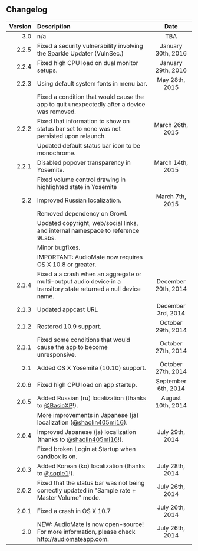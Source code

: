 ## Changelog

| Version       | Description   | Date     |
| -------------:|:------------- |:--------:|
| 3.0           | n/a | TBA|
| 2.2.5         | Fixed a security vulnerability involving the Sparkle Updater (VulnSec.)| January 30th, 2016|
| 2.2.4         | Fixed high CPU load on dual monitor setups.| January 29th, 2016|
| 2.2.3         | Using default system fonts in menu bar.| May 28th, 2015|
|               | Fixed a condition that would cause the app to quit unexpectedly after a device was removed.||
| 2.2.2         | Fixed that information to show on status bar set to none was not persisted upon relaunch.| March 26th, 2015|
|               | Updated default status bar icon to be monochrome.||
| 2.2.1         | Disabled popover transparency in Yosemite.| March 14th, 2015|
|               | Fixed volume control drawing in highlighted state in Yosemite||
| 2.2           | Improved Russian localization.| March 7th, 2015|
|               | Removed dependency on Growl.||
|               | Updated copyright, web/social links, and internal namespace to reference 9Labs. ||
|               | Minor bugfixes.||
|               | IMPORTANT: AudioMate now requires OS X 10.8 or greater.||
| 2.1.4         | Fixed a a crash when an aggregate or multi-output audio device in a transitory state returned a null device name.| December 20th, 2014|
| 2.1.3         | Updated appcast URL | December 3rd, 2014|
| 2.1.2         | Restored 10.9 support.| October 29th, 2014|
| 2.1.1         | Fixed some conditions that would cause the app to become unresponsive.| October 27th, 2014|
| 2.1           | Added OS X Yosemite (10.10) support.| October 27th, 2014|
| 2.0.6         | Fixed high CPU load on app startup. | September 6th, 2014|
| 2.0.5         | Added Russian (ru) localization (thanks to [@BasicXP](https://github.com/BasicXP)!). | August 10th, 2014|
|               | More improvements in Japanese (ja) localization ([@shaolin405mi16](https://github.com/shaolin405mi16)). ||
| 2.0.4         | Improved Japanese (ja) localization (thanks to [@shaolin405mi16](https://github.com/shaolin405mi16)!). | July 29th, 2014|
|               | Fixed broken Login at Startup when sandbox is on. ||
| 2.0.3         | Added Korean (ko) localization (thanks to [@sople1](https://github.com/sople1)!). | July 28th, 2014|
| 2.0.2         | Fixed that the status bar was not being correctly updated in "Sample rate + Master Volume" mode. | July 26th, 2014|
| 2.0.1         | Fixed a crash in OS X 10.7 | July 26th, 2014|
| 2.0           | NEW: AudioMate is now open-source! For more information, please check http://audiomateapp.com. | July 26th, 2014|
